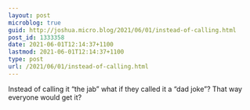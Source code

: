 ```yaml
---
layout: post
microblog: true
guid: http://joshua.micro.blog/2021/06/01/instead-of-calling.html
post_id: 1333358
date: 2021-06-01T12:14:37+1100
lastmod: 2021-06-01T12:14:37+1100
type: post
url: /2021/06/01/instead-of-calling.html
---
```

Instead of calling it “the jab” what if they called it a “dad joke”? That way everyone would get it?

